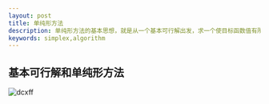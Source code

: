 ```yaml
---
layout: post
title: 单纯形方法
description: 单纯形方法的基本思想，就是从一个基本可行解出发，求一个使目标函数值有所改善的基本可行解。通过不断改进基本可行解，力图达到最优基本可行解
keywords: simplex,algorithm
---
```


基本可行解和单纯形方法
---------------


![dcxff](../../../static/images/dcxff.png)
